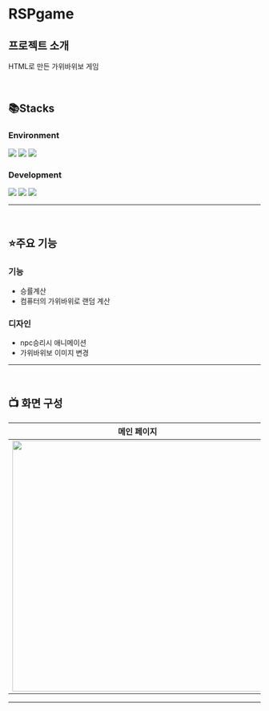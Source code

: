# RSPgame


## 프로젝트 소개
HTML로 만든 가위바위보 게임

<br>

## 📚Stacks 

### Environment
<div align="left">
  <img src="https://img.shields.io/badge/Visual Studio Code-007ACC?style=for-the-badge&logo=Visual Studio Code&logoColor=white"/>
  <img src="https://img.shields.io/badge/Git-F05032?style=for-the-badge&logo=Git&logoColor=white" />
  <img src="https://img.shields.io/badge/GitHub-181717?style=for-the-badge&logo=GitHub&logoColor=white" />
</div>             


### Development
<div align="left">
  <img src="https://img.shields.io/badge/HTML5-E34F26?style=for-the-badge&logo=HTML5&logoColor=white"/>
  <img src="https://img.shields.io/badge/CSS3-1572B6?style=for-the-badge&logo=CSS3&logoColor=white"/>
  <img src="https://img.shields.io/badge/JavaScript-F7DF1E?style=for-the-badge&logo=JavaScript&logoColor=white"/>
</div> 


---
<br>

## ⭐주요 기능 

### 기능
 - 승률계산
 - 컴퓨터의 가위바위로 랜덤 계산

###  디자인
- npc승리시 애니메이션
- 가위바위보 이미지 변경


---
<br>

## 📺 화면 구성


| 메인 페이지 |
| :----: |
| <img width="500" src="https://github.com/leehaebin/RSPgame/assets/125331755/0fd336cb-e7d8-472c-b566-36bf30e2d3bb"/> |


---
<br>
